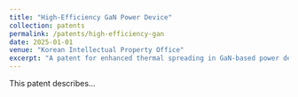 ```yaml
---
title: "High-Efficiency GaN Power Device"
collection: patents
permalink: /patents/high-efficiency-gan
date: 2025-01-01
venue: "Korean Intellectual Property Office"
excerpt: "A patent for enhanced thermal spreading in GaN-based power devices."
---
```

This patent describes…

